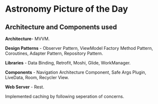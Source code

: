 # Astronomy Picture of the Day

## Architecture and Components used

**Architecture**- MVVM.

**Design Patterns** - Observer Pattern, ViewModel Factory Method Pattern, Coroutines, Adapter Pattern, Repository Pattern.

**Libraries** - Data Binding, Retrofit, Moshi, Glide, WorkManager.

**Components** - Navigation Architecture Component, Safe Args Plugin, LiveData, Room, Recycler View.

**Web Server** - Rest.

Implemented caching by following seperation of concerns.


